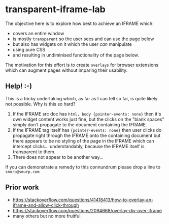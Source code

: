 # transparent-iframe-lab

The objective here is to explore how best to achieve an IFRAME which:
* covers an entire window
* is mostly `transparent` so the user sees and can use the page below
* but also has widgets on it which the user *can* manipulate
* using pure CSS
* and resulting in undiminised functionality of the page below.

The motivation for this effort is to create `overlays` for browser
extensions which can augment pages without imparing their usability.

## Help! :-)

This is a tricky undertaking which, as far as I can tell so far,
is quite likely not possible.  Why is this so hard?

1. If the IFRAME src doc has `html, body {pointer-events: none}` then it's own
widget content works just fine, but the clicks on the "blank spaces"
simply don't propagate to the document containing the IFRAME.
2. If the IFRAME tag itself has `{pointer-events: none}` then user clicks
do propagate right through the IFRAME onto the containing document but
there appears to be no styling of the page in the IFRAME which can
intercept clicks... understandably, because the IFRAME itself is transparent
to them.
3. There does not appear to be another way...

If you can demonstrate a remedy to this connundrum please drop a line to `smurp@smurp.com`

## Prior work

* https://stackoverflow.com/questions/41418413/how-to-overlay-an-iframe-and-allow-click-through
* https://stackoverflow.com/questions/2094668/overlay-div-over-iframe
* many others but no more fruitful




